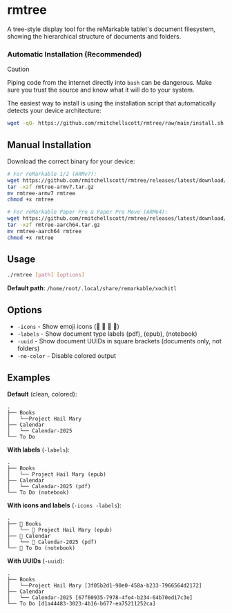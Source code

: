 # rmtree

A tree-style display tool for the reMarkable tablet's document filesystem, showing the hierarchical structure of documents and folders.

### Automatic Installation (Recommended)

> [!CAUTION]
> Piping code from the internet directly into `bash` can be dangerous. Make sure you trust the source and know what it will do to your system.

The easiest way to install is using the installation script that automatically detects your device architecture:

```bash
wget -qO- https://github.com/rmitchellscott/rmtree/raw/main/install.sh | bash
```

## Manual Installation

Download the correct binary for your device:

```bash
# For reMarkable 1/2 (ARMv7):
wget https://github.com/rmitchellscott/rmtree/releases/latest/download/rmtree-armv7.tar.gz
tar -xzf rmtree-armv7.tar.gz
mv rmtree-armv7 rmtree
chmod +x rmtree

# For reMarkable Paper Pro & Paper Pro Move (ARM64):
wget https://github.com/rmitchellscott/rmtree/releases/latest/download/rmtree-aarch64.tar.gz
tar -xzf rmtree-aarch64.tar.gz
mv rmtree-aarch64 rmtree
chmod +x rmtree
```

## Usage

```bash
./rmtree [path] [options]
```

**Default path**: `/home/root/.local/share/remarkable/xochitl`

## Options

- `-icons` - Show emoji icons (📁 📕 📗 📓)
- `-labels` - Show document type labels (pdf), (epub), (notebook)
- `-uuid` - Show document UUIDs in square brackets (documents only, not folders)
- `-no-color` - Disable colored output

## Examples

**Default** (clean, colored):
```
.
├── Books
│   └──Project Hail Mary
├── Calendar
│   └── Calendar-2025
└── To Do
```

**With labels** (`-labels`):
```
.
├── Books
│   └── Project Hail Mary (epub)
├── Calendar
│   └── Calendar-2025 (pdf)
└── To Do (notebook)
```

**With icons and labels** (`-icons -labels`):
```
.
├── 📁 Books
│   └── 📗 Project Hail Mary (epub)
├── 📁 Calendar
│   └── 📕 Calendar-2025 (pdf)
└── 📓 To Do (notebook)
```

**With UUIDs** (`-uuid`):
```
.
├── Books
│   └──Project Hail Mary [3f05b2d1-90e0-458a-b233-7966564d2172]
├── Calendar
│   └── Calendar-2025 [67f60935-7978-4fe4-b234-64b70ed17c3e]
└── To Do [d1a44483-3023-4b16-b677-ea75211252ca]
```
